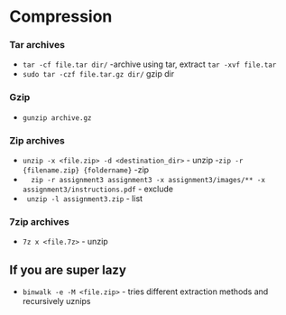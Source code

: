 # Compression

### Tar archives

- `tar -cf file.tar dir/` -archive using tar, extract `tar -xvf file.tar`
- `sudo tar -czf file.tar.gz dir/` gzip dir

### Gzip
- `gunzip archive.gz`

### Zip archives

- `unzip -x <file.zip> -d <destination_dir>` - unzip
-`zip -r {filename.zip} {foldername}` -zip
- `  zip -r assignment3 assignment3 -x assignment3/images/** -x assignment3/instructions.pdf` - exclude
- ` unzip -l assignment3.zip` - list

### 7zip archives
- `7z x <file.7z>` - unzip

## If you are super lazy

- `binwalk -e -M <file.zip>` - tries different extraction methods and recursively uznips

